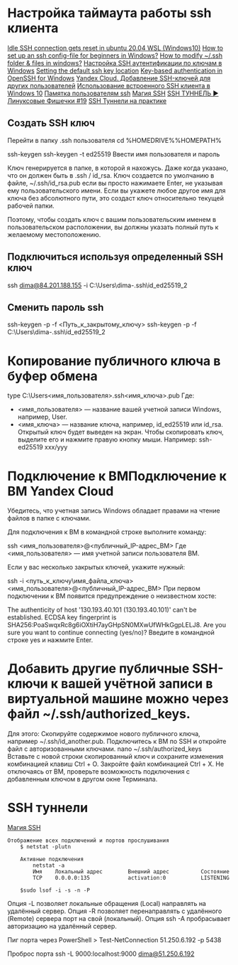 # Настройка таймаута работы ssh клиента
[Idle SSH connection gets reset in ubuntu 20.04 WSL (Windows10)](https://superuser.com/questions/1591674/idle-ssh-connection-gets-reset-in-ubuntu-20-04-wsl-windows10)
[How to set up an ssh config-file for beginners in Windows?](https://stacktuts.com/how-to-set-up-an-ssh-config-file-for-beginners-in-windows)
[How to modify ~/.ssh folder & files in windows?](https://stackoverflow.com/questions/23064052/how-to-modify-ssh-folder-files-in-windows)
[Настройка SSH аутентификации по ключам в Windows](https://winitpro.ru/index.php/2019/11/13/autentifikaciya-po-ssh-klyucham-v-windows/)
[Setting the default ssh key location](https://stackoverflow.com/questions/84096/setting-the-default-ssh-key-location)
[Key-based authentication in OpenSSH for Windows](https://learn.microsoft.com/en-us/windows-server/administration/openssh/openssh_keymanagement)
[Yandex Cloud. Добавление SSH-ключей для других пользователей](https://cloud.yandex.ru/ru/docs/compute/operations/vm-connect/ssh#vm-authorized-keys)
[Использование встроенного SSH клиента в Windows 10](https://winitpro.ru/index.php/2020/01/22/vstroennyj-ssh-klient-windows/)
[Памятка пользователям ssh](https://habr.com/ru/articles/122445/)
[Магия SSH](https://habr.com/ru/articles/331348/)
[SSH ТУННЕЛЬ ► Линуксовые Фишечки #19](https://www.youtube.com/watch?v=pxXbj9dZMAM&t=511s)
[SSH Туннели на практике](https://www.youtube.com/watch?v=GBx3KEcuKFA)

## Создать SSH ключ

Перейти в папку .ssh пользователя
cd %HOMEDRIVE%%HOMEPATH%

ssh-keygen 
ssh-keygen -t ed25519
Ввести имя пользователя и пароль

Ключ генерируется в папке, в которой я нахожусь. Даже когда указано, что он должен быть в .ssh / id_rsa.
Ключ создается по умолчанию в файле, ~/.ssh/id_rsa.pub если вы просто нажимаете Enter, не указывая ему пользовательского имени. Если вы укажете любое другое имя для ключа без абсолютного пути, это создаст ключ относительно текущей рабочей папки.

Поэтому, чтобы создать ключ с вашим пользовательским именем в пользовательском расположении, вы должны указать полный путь к желаемому местоположению.


## Подключиться используя определенный SSH ключ
ssh dima@84.201.188.155 -i C:\Users\dima-\.ssh\id_ed25519_2

## Сменить пароль ssh
ssh-keygen -p -f <Путь_к_закрытому_ключу>
ssh-keygen -p -f C:\Users\dima-\.ssh\id_ed25519_2


# Копирование публичного ключа в буфер обмена

type C:\Users\<имя_пользователя>\.ssh\<имя_ключа>.pub
Где:
- <имя_пользователя> — название вашей учетной записи Windows, например, User.
- <имя_ключа> — название ключа, например, id_ed25519 или id_rsa.
Открытый ключ будет выведен на экран. Чтобы скопировать ключ, выделите его и нажмите правую кнопку мыши. Например: ssh-ed25519 xxx/yyy


# Подключение к ВМПодключение к ВМ Yandex Cloud

Убедитесь, что учетная запись Windows обладает правами на чтение файлов в папке с ключами.

Для подключения к ВМ в командной строке выполните команду:

ssh <имя_пользователя>@<публичный_IP-адрес_ВМ>
Где <имя_пользователя> — имя учетной записи пользователя ВМ.

Если у вас несколько закрытых ключей, укажите нужный:

ssh -i <путь_к_ключу\имя_файла_ключа> <имя_пользователя>@<публичный_IP-адрес_ВМ>
При первом подключении к ВМ появится предупреждение о неизвестном хосте:

The authenticity of host '130.193.40.101 (130.193.40.101)' can't be established.
ECDSA key fingerprint is SHA256:PoaSwqxRc8g6iOXtiH7ayGHpSN0MXwUfWHkGgpLELJ8.
Are you sure you want to continue connecting (yes/no)?
Введите в командной строке yes и нажмите Enter.

# Добавить другие публичные SSH-ключи к вашей учётной записи в виртуальной машине можно через файл ~/.ssh/authorized_keys.

Для этого:
Скопируйте содержимое нового публичного ключа, например ~/.ssh/id_another.pub.
Подключитесь к ВМ по SSH и откройте файл с авторизованными ключами.
nano ~/.ssh/authorized_keys
Вставьте с новой строки скопированный ключ и сохраните изменения комбинацией клавиш Ctrl + O. Закройте файл комбинацией Ctrl + X.
Не отключаясь от ВМ, проверьте возможность подключения с добавленным ключом в другом окне Терминала.


# SSH туннели
  [Магия SSH](https://habr.com/ru/articles/331348/)

    Отображение всех подключений и портов прослушивания
        $ netstat -plutn

        Активные подключения
            netstat -a
            Имя    Локальный адрес        Внешний адрес          Состояние
            TCP    0.0.0.0:135            activation:0           LISTENING

        $sudo lsof -i -s -n -P


Опция -L позволяет локальные обращения (Local) направлять на удалённый сервер.
Опция -R позволяет перенаправлять с удалённого (Remote) сервера порт на свой (локальный).
 Опция ssh -A пробрасывает авторизацию на удалённый сервер.



 Пиг порта через PowerShell
    > Test-NetConnection 51.250.6.192 -p 5438

 Проброс порта
    ssh  -L 9000:localhost:9000 dima@51.250.6.192